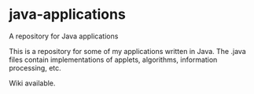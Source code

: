 # java-applications
A repository for Java applications


This is a repository for  some of my applications written in Java. The .java files contain implementations of applets, algorithms, information processing, etc.

Wiki available.
